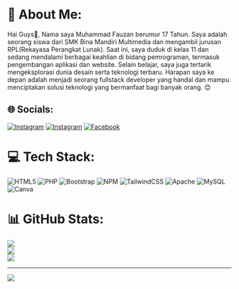 # 💫 About Me:
Hai Guys👋, Nama saya Muhammad Fauzan berumur 17 Tahun. Saya adalah seorang siswa dari SMK Bina Mandiri Multimedia dan mengambil jurusan RPL(Rekayasa Perangkat Lunak). Saat ini, saya duduk di kelas 11 dan sedang mendalami berbagai keahlian di bidang pemrograman, termasuk pengembangan aplikasi dan website. Selain belajar, saya juga tertarik mengeksplorasi dunia desain serta teknologi terbaru. Harapan saya ke depan adalah menjadi seorang fullstack developer yang handal dan mampu menciptakan solusi teknologi yang bermanfaat bagi banyak orang. 😊


## 🌐 Socials:
[![Instagram](https://img.shields.io/badge/Instagram-%23E1306C.svg?logo=Instagram&logoColor=white)](https://instagram.com/zanshere) 
[![Instagram](https://img.shields.io/badge/YouTube-%23E4405F.svg?logo=YouTube&logoColor=white)](https://www.youtube.com/@ZansCode) 
[![Facebook](https://img.shields.io/badge/Facebook-%231877F2.svg?logo=Facebook&logoColor=white)](https://www.facebook.com/XhykoHere)

# 💻 Tech Stack:
![HTML5](https://img.shields.io/badge/html5-%23E34F26.svg?style=for-the-badge&logo=html5&logoColor=white) ![PHP](https://img.shields.io/badge/php-%23777BB4.svg?style=for-the-badge&logo=php&logoColor=white) ![Bootstrap](https://img.shields.io/badge/bootstrap-%238511FA.svg?style=for-the-badge&logo=bootstrap&logoColor=white) ![NPM](https://img.shields.io/badge/NPM-%23CB3837.svg?style=for-the-badge&logo=npm&logoColor=white) ![TailwindCSS](https://img.shields.io/badge/tailwindcss-%2338B2AC.svg?style=for-the-badge&logo=tailwind-css&logoColor=white) ![Apache](https://img.shields.io/badge/apache-%23D42029.svg?style=for-the-badge&logo=apache&logoColor=white) ![MySQL](https://img.shields.io/badge/mysql-4479A1.svg?style=for-the-badge&logo=mysql&logoColor=white) ![Canva](https://img.shields.io/badge/Canva-%2300C4CC.svg?style=for-the-badge&logo=Canva&logoColor=white)
# 📊 GitHub Stats:
![](https://github-readme-stats.vercel.app/api?username=zanshere&theme=dark&hide_border=false&include_all_commits=true&count_private=false)<br/>
![](https://github-readme-streak-stats.herokuapp.com/?user=zanshere&theme=dark&hide_border=false)<br/>
![](https://github-readme-stats.vercel.app/api/top-langs/?username=zanshere&theme=dark&hide_border=false&include_all_commits=true&count_private=false&layout=compact)

---
[![](https://visitcount.itsvg.in/api?id=zanshere&icon=0&color=0)](https://visitcount.itsvg.in)

<!-- Proudly created with GPRM ( https://gprm.itsvg.in ) -->
